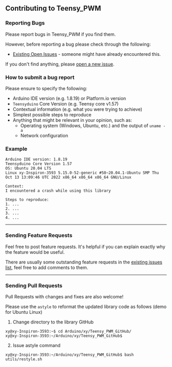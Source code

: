 ## Contributing to Teensy_PWM

### Reporting Bugs

Please report bugs in Teensy_PWM if you find them.

However, before reporting a bug please check through the following:

* [Existing Open Issues](https://github.com/khoih-prog/Teensy_PWM/issues) - someone might have already encountered this.

If you don't find anything, please [open a new issue](https://github.com/khoih-prog/Teensy_PWM/issues/new).

### How to submit a bug report

Please ensure to specify the following:

* Arduino IDE version (e.g. 1.8.19) or Platform.io version
* `Teensyduino` Core Version (e.g. Teensy core v1.57)
* Contextual information (e.g. what you were trying to achieve)
* Simplest possible steps to reproduce
* Anything that might be relevant in your opinion, such as:
  * Operating system (Windows, Ubuntu, etc.) and the output of `uname -a`
  * Network configuration


### Example

```
Arduino IDE version: 1.8.19
Teensyduino Core Version 1.57
OS: Ubuntu 20.04 LTS
Linux xy-Inspiron-3593 5.15.0-52-generic #58~20.04.1-Ubuntu SMP Thu Oct 13 13:09:46 UTC 2022 x86_64 x86_64 x86_64 GNU/Linux

Context:
I encountered a crash while using this library

Steps to reproduce:
1. ...
2. ...
3. ...
4. ...
```

---

### Sending Feature Requests

Feel free to post feature requests. It's helpful if you can explain exactly why the feature would be useful.

There are usually some outstanding feature requests in the [existing issues list](https://github.com/khoih-prog/Teensy_PWM/issues?q=is%3Aopen+is%3Aissue+label%3Aenhancement), feel free to add comments to them.

---

### Sending Pull Requests

Pull Requests with changes and fixes are also welcome!

Please use the `astyle` to reformat the updated library code as follows (demo for Ubuntu Linux)

1. Change directory to the library GitHub

```
xy@xy-Inspiron-3593:~$ cd Arduino/xy/Teensy_PWM_GitHub/
xy@xy-Inspiron-3593:~/Arduino/xy/Teensy_PWM_GitHub$
```

2. Issue astyle command

```
xy@xy-Inspiron-3593:~/Arduino/xy/Teensy_PWM_GitHub$ bash utils/restyle.sh
```
